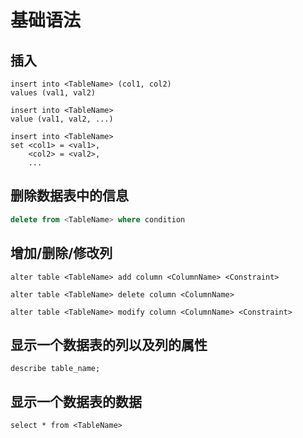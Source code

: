 # 基础语法

## 插入

```mysql
insert into <TableName> (col1, col2)
values (val1, val2)
```

```mysql
insert into <TableName>
value (val1, val2, ...)
```

```mysql
insert into <TableName>
set <col1> = <val1>,
	<col2> = <val2>,
	...
```

## 删除数据表中的信息

```sql
delete from <TableName> where condition
```

## 增加/删除/修改列

```mysql
alter table <TableName> add column <ColumnName> <Constraint> 
```

```mysql
alter table <TableName> delete column <ColumnName>
```

```mysql
alter table <TableName> modify column <ColumnName> <Constraint>
```

## 显示一个数据表的列以及列的属性

```mysql
describe table_name;
```

## 显示一个数据表的数据

```mysql
select * from <TableName>
```

